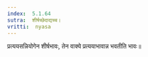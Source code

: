 ```yaml
---
index:  5.1.64
sutra:  शीर्षच्छेदाद्यच्च।
vritti:  nyasa
---
```


प्रत्ययसन्नियोगेन शीर्षभावः, तेन वाक्ये प्रत्ययाभावान्न भवतीति भावः॥

